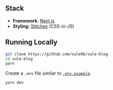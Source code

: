 ## Stack

- **Framework**: [Next.js](https://nextjs.org/)
- **Styling**: [Stitches](https://www.stitches.dev/) (CSS-in-JS)

## Running Locally

```bash
git clone https://github.com/vule96/vule-blog
cd vule-blog
yarn
```

Create a `.env` file similar to [`.env.example`](https://github.com/vule96/vule-blog/blob/master/.env.example).

```bash
yarn dev
```
